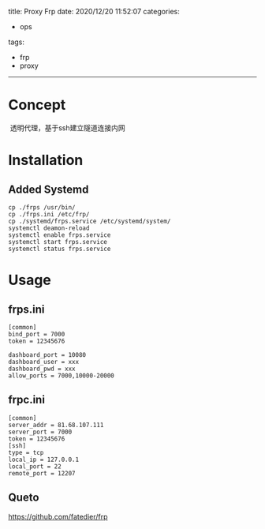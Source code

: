 title: Proxy  Frp
date: 2020/12/20 11:52:07
categories:

 - ops

tags:
 - frp
 - proxy 



---

# Concept

​		透明代理，基于ssh建立隧道连接内网

# Installation

## Added  Systemd

```shell
cp ./frps /usr/bin/
cp ./frps.ini /etc/frp/
cp ./systemd/frps.service /etc/systemd/system/
systemctl deamon-reload
systemctl enable frps.service
systemctl start frps.service
systemctl status frps.service
```

# Usage

## frps.ini

```language-bash
[common]
bind_port = 7000
token = 12345676

dashboard_port = 10080
dashboard_user = xxx
dashboard_pwd = xxx
allow_ports = 7000,10000-20000
```

## frpc.ini

```shell
[common]
server_addr = 81.68.107.111
server_port = 7000
token = 12345676
[ssh]
type = tcp
local_ip = 127.0.0.1
local_port = 22
remote_port = 12207
```

## Queto
https://github.com/fatedier/frp





